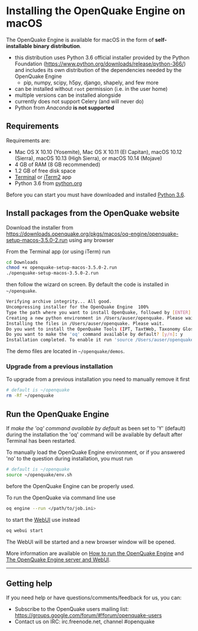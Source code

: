 # Installing the OpenQuake Engine on macOS

The OpenQuake Engine is available for macOS in the form of **self-installable binary distribution**.

- this distribution uses Python 3.6 official installer provided by the Python Foundation (https://www.python.org/downloads/release/python-366/) and includes its own distribution of the dependencies needed by the OpenQuake Engine
    - pip, numpy, scipy, h5py, django, shapely, and few more
- can be installed without `root` permission (i.e. in the user home)
- multiple versions can be installed alongside
- currently does not support Celery (and will never do)
- Python from _Anaconda_ **is not supported**

## Requirements

Requirements are:

- Mac OS X 10.10 (Yosemite), Mac OS X 10.11 (El Capitan), macOS 10.12 (Sierra), macOS 10.13 (High Sierra), or macOS 10.14 (Mojave)
- 4 GB of RAM (8 GB recommended)
- 1.2 GB of free disk space
- [Terminal](https://support.apple.com/guide/terminal/welcome) or [iTerm2](https://www.iterm2.com/) app
- Python 3.6 from [python.org](https://python.org)

Before you can start you must have downloaded and installed [Python 3.6](https://www.python.org/ftp/python/3.6.6/python-3.6.6-macosx10.9.pkg).

## Install packages from the OpenQuake website

Download the installer from https://downloads.openquake.org/pkgs/macos/oq-engine/openquake-setup-macos-3.5.0-2.run using any browser

From the Terminal app (or using iTerm) run

```bash
cd Downloads
chmod +x openquake-setup-macos-3.5.0-2.run
./openquake-setup-macos-3.5.0-2.run
```
then follow the wizard on screen. By default the code is installed in `~/openquake`.

```bash
Verifying archive integrity... All good.
Uncompressing installer for the OpenQuake Engine  100%
Type the path where you want to install OpenQuake, followed by [ENTER]. Otherwise leave blank, it will be installed in /Users/auser/openquake:
Creating a new python environment in /Users/auser/openquake. Please wait.
Installing the files in /Users/auser/openquake. Please wait.
Do you want to install the OpenQuake Tools (IPT, TaxtWeb, Taxonomy Glossary)? [y/n]: y
Do you want to make the 'oq' command available by default? [y/n]: y
Installation completed. To enable it run 'source /Users/auser/openquake/env.sh'
```

The demo files are located in `~/openquake/demos`.


### Upgrade from a previous installation

To upgrade from a previous installation you need to manually remove it first

```bash
# default is ~/openquake
rm -Rf ~/openquake
```


## Run the OpenQuake Engine

If _make the 'oq' command available by default_ as been set to 'Y' (default) during the installation
the 'oq' command will be available by default after Terminal has been restarted.

To manually load the OpenQuake Engine environment, or if you answered 'no' to the question during installation, you must run

```bash
# default is ~/openquake
source ~/openquake/env.sh
```

before the OpenQuake Engine can be properly used.

To run the OpenQuake via command line use

```bash
oq engine --run </path/to/job.ini>
```

to start the [WebUI](../running/server.md) use instead

```bash
oq webui start
```
The WebUI will be started and a new browser window will be opened.

More information are available on [How to run the OpenQuake Engine](../running/unix.md) and [The OpenQuake Engine server and WebUI](../running/server.md).

***

## Getting help
If you need help or have questions/comments/feedback for us, you can:
  * Subscribe to the OpenQuake users mailing list: https://groups.google.com/forum/#!forum/openquake-users
  * Contact us on IRC: irc.freenode.net, channel #openquake

